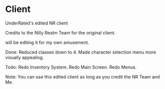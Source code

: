 # Client
UnderRated's edited NR client

Credits to the Nilly Realm Team for the original client.

will be editing it for my own amusement.


Done:
Reduced classes down to 4.
Made character selection menu more visually appealing.

Todo:
Redo Inventory System.
Redo Main Screen.
Redo Menus.

Note: You can use this edited client as long as you credit the NR Team and Me. 
